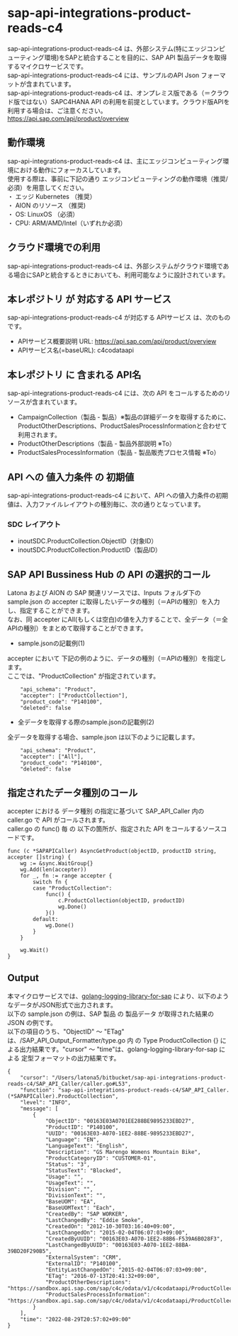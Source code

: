 # sap-api-integrations-product-reads-c4   
sap-api-integrations-product-reads-c4  は、外部システム(特にエッジコンピューティング環境)をSAPと統合することを目的に、SAP API 製品データを取得するマイクロサービスです。  
sap-api-integrations-product-reads-c4  には、サンプルのAPI Json フォーマットが含まれています。  
sap-api-integrations-product-reads-c4  は、オンプレミス版である（＝クラウド版ではない）SAPC4HANA API の利用を前提としています。クラウド版APIを利用する場合は、ご注意ください。  
https://api.sap.com/api/product/overview  

## 動作環境
sap-api-integrations-product-reads-c4  は、主にエッジコンピューティング環境における動作にフォーカスしています。   
使用する際は、事前に下記の通り エッジコンピューティングの動作環境（推奨/必須）を用意してください。   
・ エッジ Kubernetes （推奨）    
・ AION のリソース （推奨)    
・ OS: LinuxOS （必須）    
・ CPU: ARM/AMD/Intel（いずれか必須） 

## クラウド環境での利用  
sap-api-integrations-product-reads-c4  は、外部システムがクラウド環境である場合にSAPと統合するときにおいても、利用可能なように設計されています。  

## 本レポジトリ が 対応する API サービス
sap-api-integrations-product-reads-c4  が対応する APIサービス は、次のものです。

* APIサービス概要説明 URL: https://api.sap.com/api/product/overview 
* APIサービス名(=baseURL): c4codataapi

## 本レポジトリ に 含まれる API名
sap-api-integrations-product-reads-c4  には、次の API をコールするためのリソースが含まれています。  

* CampaignCollection（製品 - 製品）※製品の詳細データを取得するために、ProductOtherDescriptions、ProductSalesProcessInformationと合わせて利用されます。
* ProductOtherDescriptions（製品 - 製品外部説明 ※To）
* ProductSalesProcessInformation（製品 - 製品販売プロセス情報 ※To）

## API への 値入力条件 の 初期値
sap-api-integrations-product-reads-c4  において、API への値入力条件の初期値は、入力ファイルレイアウトの種別毎に、次の通りとなっています。  

### SDC レイアウト

* inoutSDC.ProductCollection.ObjectID（対象ID）
* inoutSDC.ProductCollection.ProductID（製品ID）

## SAP API Bussiness Hub の API の選択的コール

Latona および AION の SAP 関連リソースでは、Inputs フォルダ下の sample.json の accepter に取得したいデータの種別（＝APIの種別）を入力し、指定することができます。  
なお、同 accepter にAll(もしくは空白)の値を入力することで、全データ（＝全APIの種別）をまとめて取得することができます。  

* sample.jsonの記載例(1)  

accepter において 下記の例のように、データの種別（＝APIの種別）を指定します。  
ここでは、"ProductCollection" が指定されています。    
  
```
	"api_schema": "Product",
	"accepter": ["ProductCollection"],
	"product_code": "P140100",
	"deleted": false
```
  
* 全データを取得する際のsample.jsonの記載例(2)  

全データを取得する場合、sample.json は以下のように記載します。  

```
	"api_schema": "Product",
	"accepter": ["All"],
	"product_code": "P140100",
	"deleted": false
```

## 指定されたデータ種別のコール

accepter における データ種別 の指定に基づいて SAP_API_Caller 内の caller.go で API がコールされます。  
caller.go の func() 毎 の 以下の箇所が、指定された API をコールするソースコードです。  

```
func (c *SAPAPICaller) AsyncGetProduct(objectID, productID string, accepter []string) {
	wg := &sync.WaitGroup{}
	wg.Add(len(accepter))
	for _, fn := range accepter {
		switch fn {
		case "ProductCollection":
			func() {
				c.ProductCollection(objectID, productID)
				wg.Done()
			}()
		default:
			wg.Done()
		}
	}

	wg.Wait()
}
```

## Output  
本マイクロサービスでは、[golang-logging-library-for-sap](https://github.com/latonaio/golang-logging-library-for-sap) により、以下のようなデータがJSON形式で出力されます。  
以下の sample.json の例は、SAP 製品  の 製品データ が取得された結果の JSON の例です。  
以下の項目のうち、"ObjectID" ～ "ETag" は、/SAP_API_Output_Formatter/type.go 内 の Type ProductCollection {} による出力結果です。"cursor" ～ "time"は、golang-logging-library-for-sap による 定型フォーマットの出力結果です。  

```
{
	"cursor": "/Users/latona5/bitbucket/sap-api-integrations-product-reads-c4/SAP_API_Caller/caller.go#L53",
	"function": "sap-api-integrations-product-reads-c4/SAP_API_Caller.(*SAPAPICaller).ProductCollection",
	"level": "INFO",
	"message": [
		{
			"ObjectID": "00163E03A0701EE288BE9895233EBD27",
			"ProductID": "P140100",
			"UUID": "00163E03-A070-1EE2-88BE-9895233EBD27",
			"Language": "EN",
			"LanguageText": "English",
			"Description": "GS Marengo Womens Mountain Bike",
			"ProductCategoryID": "CUSTOMER-01",
			"Status": "3",
			"StatusText": "Blocked",
			"Usage": "",
			"UsageText": "",
			"Division": "",
			"DivisionText": "",
			"BaseUOM": "EA",
			"BaseUOMText": "Each",
			"CreatedBy": "SAP WORKER",
			"LastChangedBy": "Eddie Smoke",
			"CreatedOn": "2012-10-30T03:16:40+09:00",
			"LastChangedOn": "2015-02-04T06:07:03+09:00",
			"CreatedByUUID": "00163E03-A070-1EE2-88B6-F539A6B028F3",
			"LastChangedByUUID": "00163E03-A070-1EE2-88BA-39BD20F290B5",
			"ExternalSystem": "CRM",
			"ExternalID": "P140100",
			"EntityLastChangedOn": "2015-02-04T06:07:03+09:00",
			"ETag": "2016-07-13T20:41:32+09:00",
			"ProductOtherDescriptions": "https://sandbox.api.sap.com/sap/c4c/odata/v1/c4codataapi/ProductCollection('00163E03A0701EE288BE9895233EBD27')/ProductOtherDescriptions",
			"ProductSalesProcessInformation": "https://sandbox.api.sap.com/sap/c4c/odata/v1/c4codataapi/ProductCollection('00163E03A0701EE288BE9895233EBD27')/ProductSalesProcessInformation"
		}
	],
	"time": "2022-08-29T20:57:02+09:00"
}
```